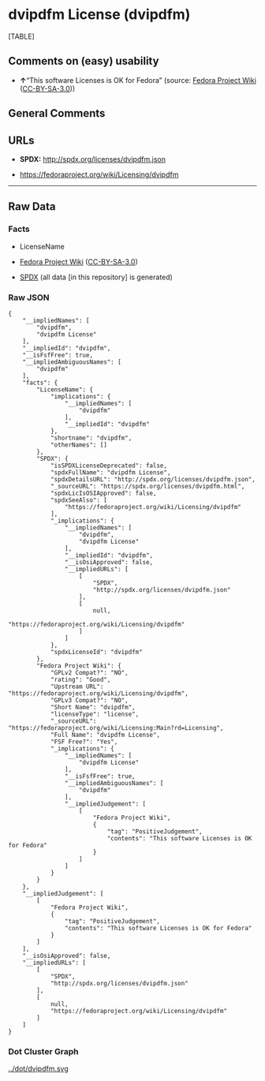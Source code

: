 dvipdfm License (dvipdfm)
=========================

[TABLE]

Comments on (easy) usability
----------------------------

-   **↑**“This software Licenses is OK for Fedora” (source: [Fedora
    Project
    Wiki](https://fedoraproject.org/wiki/Licensing:Main?rd=Licensing "Fedora Project Wiki")
    ([CC-BY-SA-3.0](https://creativecommons.org/licenses/by-sa/3.0/legalcode "CC-BY-SA-3.0")))

General Comments
----------------

URLs
----

-   **SPDX:** http://spdx.org/licenses/dvipdfm.json

-   https://fedoraproject.org/wiki/Licensing/dvipdfm

------------------------------------------------------------------------

Raw Data
--------

### Facts

-   LicenseName

-   [Fedora Project
    Wiki](https://fedoraproject.org/wiki/Licensing:Main?rd=Licensing "Fedora Project Wiki")
    ([CC-BY-SA-3.0](https://creativecommons.org/licenses/by-sa/3.0/legalcode "CC-BY-SA-3.0"))

-   [SPDX](https://spdx.org/licenses/dvipdfm.html "SPDX") (all data \[in
    this repository\] is generated)

### Raw JSON

    {
        "__impliedNames": [
            "dvipdfm",
            "dvipdfm License"
        ],
        "__impliedId": "dvipdfm",
        "__isFsfFree": true,
        "__impliedAmbiguousNames": [
            "dvipdfm"
        ],
        "facts": {
            "LicenseName": {
                "implications": {
                    "__impliedNames": [
                        "dvipdfm"
                    ],
                    "__impliedId": "dvipdfm"
                },
                "shortname": "dvipdfm",
                "otherNames": []
            },
            "SPDX": {
                "isSPDXLicenseDeprecated": false,
                "spdxFullName": "dvipdfm License",
                "spdxDetailsURL": "http://spdx.org/licenses/dvipdfm.json",
                "_sourceURL": "https://spdx.org/licenses/dvipdfm.html",
                "spdxLicIsOSIApproved": false,
                "spdxSeeAlso": [
                    "https://fedoraproject.org/wiki/Licensing/dvipdfm"
                ],
                "_implications": {
                    "__impliedNames": [
                        "dvipdfm",
                        "dvipdfm License"
                    ],
                    "__impliedId": "dvipdfm",
                    "__isOsiApproved": false,
                    "__impliedURLs": [
                        [
                            "SPDX",
                            "http://spdx.org/licenses/dvipdfm.json"
                        ],
                        [
                            null,
                            "https://fedoraproject.org/wiki/Licensing/dvipdfm"
                        ]
                    ]
                },
                "spdxLicenseId": "dvipdfm"
            },
            "Fedora Project Wiki": {
                "GPLv2 Compat?": "NO",
                "rating": "Good",
                "Upstream URL": "https://fedoraproject.org/wiki/Licensing/dvipdfm",
                "GPLv3 Compat?": "NO",
                "Short Name": "dvipdfm",
                "licenseType": "license",
                "_sourceURL": "https://fedoraproject.org/wiki/Licensing:Main?rd=Licensing",
                "Full Name": "dvipdfm License",
                "FSF Free?": "Yes",
                "_implications": {
                    "__impliedNames": [
                        "dvipdfm License"
                    ],
                    "__isFsfFree": true,
                    "__impliedAmbiguousNames": [
                        "dvipdfm"
                    ],
                    "__impliedJudgement": [
                        [
                            "Fedora Project Wiki",
                            {
                                "tag": "PositiveJudgement",
                                "contents": "This software Licenses is OK for Fedora"
                            }
                        ]
                    ]
                }
            }
        },
        "__impliedJudgement": [
            [
                "Fedora Project Wiki",
                {
                    "tag": "PositiveJudgement",
                    "contents": "This software Licenses is OK for Fedora"
                }
            ]
        ],
        "__isOsiApproved": false,
        "__impliedURLs": [
            [
                "SPDX",
                "http://spdx.org/licenses/dvipdfm.json"
            ],
            [
                null,
                "https://fedoraproject.org/wiki/Licensing/dvipdfm"
            ]
        ]
    }

### Dot Cluster Graph

[../dot/dvipdfm.svg](../dot/dvipdfm.svg "../dot/dvipdfm.svg")
